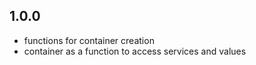 ## 1.0.0

- functions for container creation
- container as a function to access services and values
